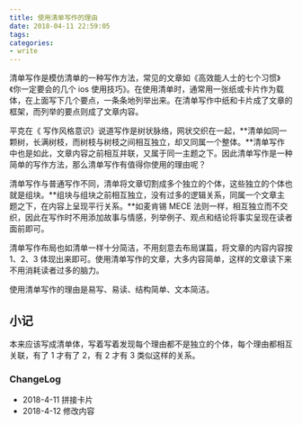 ```yaml
---
title: 使用清单写作的理由
date: 2018-04-11 22:59:05
tags:
categories:
- write
---
```


清单写作是模仿清单的一种写作方法，常见的文章如《高效能人士的七个习惯》《你一定要会的几个 ios 使用技巧》。在使用清单时，通常用一张纸或卡片作为载体，在上面写下几个要点，一条条地列举出来。在清单写作中纸和卡片成了文章的框架，而列举的要点则成了文章内容。
<!--more-->
平克在《 写作风格意识》说道写作是树状脉络，网状交织在一起，**清单如同一颗树，长满树枝，而树枝与树枝之间相互独立，却又同属一个整体。**清单写作中也是如此，文章内容之前相互并联，又属于同一主题之下。因此清单写作是一种简单的写作方法，那么清单写作有值得你使用的理由呢？

清单写作与普通写作不同，清单将文章切割成多个独立的个体，这些独立的个体也就是组块。**组块与组块之前相互独立，没有过多的逻辑关系，同属一个文章主题之下，在内容上呈现平行关系。**如麦肯锡 MECE 法则一样，相互独立而不交织，因此在写作时不用添加故事与情感，列举例子、观点和结论将事实呈现在读者面前即可。

清单写作布局也如清单一样十分简洁，不用刻意去布局谋篇，将文章的内容内容按 1、2、3 体现出来即可。使用清单写作的文章，大多内容简单，这样的文章读下来不用消耗读者过多的脑力。

使用清单写作的理由是易写、易读、结构简单、文本简洁。

## 小记

本来应该写成清单体，写着写着发现每个理由都不是独立的个体，每个理由都相互关联，有了 1 才有了 2，有 2 才有 3 类似这样的关系。

### ChangeLog

- 2018-4-11 拼接卡片
- 2018-4-12 修改内容
